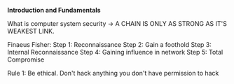 **Introduction and Fundamentals**

What is computer system security
-> A CHAIN IS ONLY AS STRONG AS IT'S WEAKEST LINK.

Finaeus Fisher:
Step 1: Reconnaissance
Step 2: Gain a foothold
Step 3: Internal Reconnaissance
Step 4: Gaining influence in network
Step 5: Total Compromise

Rule 1: Be ethical. Don't hack anything you don't have permission to hack
